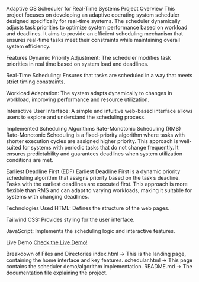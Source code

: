 Adaptive OS Scheduler for Real-Time Systems
Project Overview
This project focuses on developing an adaptive operating system scheduler designed specifically for real-time systems. The scheduler dynamically adjusts task priorities to optimize system performance based on workload and deadlines. It aims to provide an efficient scheduling mechanism that ensures real-time tasks meet their constraints while maintaining overall system efficiency.

Features
Dynamic Priority Adjustment: The scheduler modifies task priorities in real time based on system load and deadlines.

Real-Time Scheduling: Ensures that tasks are scheduled in a way that meets strict timing constraints.

Workload Adaptation: The system adapts dynamically to changes in workload, improving performance and resource utilization.

Interactive User Interface: A simple and intuitive web-based interface allows users to explore and understand the scheduling process.

Implemented Scheduling Algorithms
Rate-Monotonic Scheduling (RMS)
Rate-Monotonic Scheduling is a fixed-priority algorithm where tasks with shorter execution cycles are assigned higher priority. This approach is well-suited for systems with periodic tasks that do not change frequently. It ensures predictability and guarantees deadlines when system utilization conditions are met.

Earliest Deadline First (EDF)
Earliest Deadline First is a dynamic priority scheduling algorithm that assigns priority based on the task’s deadline. Tasks with the earliest deadlines are executed first. This approach is more flexible than RMS and can adapt to varying workloads, making it suitable for systems with changing deadlines.

Technologies Used
HTML: Defines the structure of the web pages.

Tailwind CSS: Provides styling for the user interface.

JavaScript: Implements the scheduling logic and interactive features.

Live Demo
[Check the Live Demo!](https://anjali11s.github.io/OsProject/)

Breakdown of Files and Directories
index.html → This is the landing page, containing the home interface and key features.
schedular.html → This page contains the scheduler demo/algorithm implementation.
README.md → The documentation file explaining the project.






